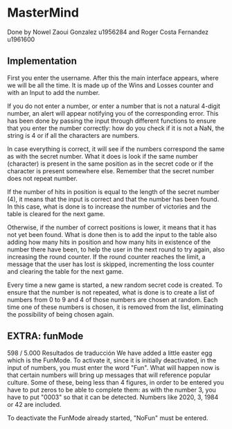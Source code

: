 # MasterMind
Done by Nowel Zaoui Gonzalez u1956284 and Roger Costa Fernandez u1961600

## Implementation
First you enter the username. After this the main interface appears, where we will be all the time. It is made up of the Wins and Losses counter and with an Input to add the number.

If you do not enter a number, or enter a number that is not a natural 4-digit number, an alert will appear notifying you of the corresponding error. This has been done by passing the input through different functions to ensure that you enter the number correctly: how do you check if it is not a NaN, the string is 4 or if all the characters are numbers.

In case everything is correct, it will see if the numbers correspond the same as with the secret number. What it does is look if the same number (character) is present in the same position as in the secret code or if the character is present somewhere else. Remember that the secret number does not repeat number.

If the number of hits in position is equal to the length of the secret number (4), it means that the input is correct and that the number has been found. In this case, what is done is to increase the number of victories and the table is cleared for the next game.

Otherwise, if the number of correct positions is lower, it means that it has not yet been found. What is done then is to add the input to the table also adding how many hits in position and how many hits in existence of the number there have been, to help the user in the next round to try again, also increasing the round counter.
If the round counter reaches the limit, a message that the user has lost is skipped, incrementing the loss counter and clearing the table for the next game.

Every time a new game is started, a new random secret code is created. To ensure that the number is not repeated, what is done is to create a list of numbers from 0 to 9 and 4 of those numbers are chosen at random. Each time one of these numbers is chosen, it is removed from the list, eliminating the possibility of being chosen again.


## EXTRA: funMode
598 / 5.000
Resultados de traducción
We have added a little easter egg which is the FunMode. To activate it, since it is initially deactivated, in the input of numbers, you must enter the word "Fun". What will happen now is that certain numbers will bring up messages that will reference popular culture. Some of these, being less than 4 figures, in order to be entered you have to put zeros to be able to complete them: as with the number 3, you have to put "0003" so that it can be detected.
Numbers like 2020, 3, 1984 or 42 are included.

To deactivate the FunMode already started, "NoFun" must be entered.
